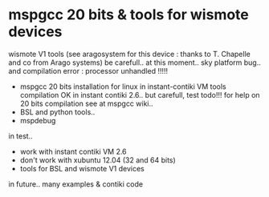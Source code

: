 mspgcc 20 bits & tools for wismote devices
==========================================

wismote V1 tools (see aragosystem for this device : thanks to T. Chapelle and co from Arago systems)
be carefull.. at this moment.. sky platform bug.. and compilation error : processor unhandled !!!!!

- mspgcc 20 bits  installation for linux in instant-contiki VM
tools compilation OK in instant contiki 2.6.. but carefull, test todo!!!
for help on 20 bits compilation see at mspgcc wiki..
- BSL and python tools..
- mspdebug

in test.. 
- work with instant contiki VM 2.6 
- don't work with xubuntu 12.04 (32 and 64 bits)
- tools for BSL and wismote V1 devices
 
in future.. many examples & contiki code